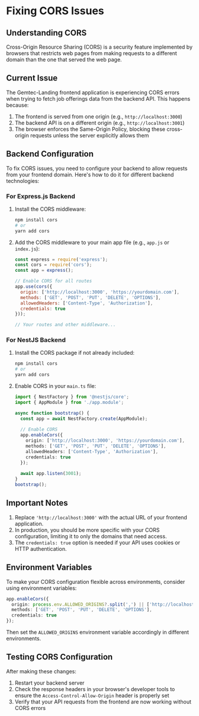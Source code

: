 # Fixing CORS Issues

## Understanding CORS

Cross-Origin Resource Sharing (CORS) is a security feature implemented by browsers that restricts web pages from making requests to a different domain than the one that served the web page.

## Current Issue

The Gemtec-Landing frontend application is experiencing CORS errors when trying to fetch job offerings data from the backend API. This happens because:

1. The frontend is served from one origin (e.g., `http://localhost:3000`)
2. The backend API is on a different origin (e.g., `http://localhost:3001`)
3. The browser enforces the Same-Origin Policy, blocking these cross-origin requests unless the server explicitly allows them

## Backend Configuration

To fix CORS issues, you need to configure your backend to allow requests from your frontend domain. Here's how to do it for different backend technologies:

### For Express.js Backend

1. Install the CORS middleware:
   ```bash
   npm install cors
   # or
   yarn add cors
   ```

2. Add the CORS middleware to your main app file (e.g., `app.js` or `index.js`):
   ```javascript
   const express = require('express');
   const cors = require('cors');
   const app = express();

   // Enable CORS for all routes
   app.use(cors({
     origin: ['http://localhost:3000', 'https://yourdomain.com'],
     methods: ['GET', 'POST', 'PUT', 'DELETE', 'OPTIONS'],
     allowedHeaders: ['Content-Type', 'Authorization'],
     credentials: true
   }));

   // Your routes and other middleware...
   ```

### For NestJS Backend

1. Install the CORS package if not already included:
   ```bash
   npm install cors
   # or
   yarn add cors
   ```

2. Enable CORS in your `main.ts` file:
   ```typescript
   import { NestFactory } from '@nestjs/core';
   import { AppModule } from './app.module';

   async function bootstrap() {
     const app = await NestFactory.create(AppModule);
     
     // Enable CORS
     app.enableCors({
       origin: ['http://localhost:3000', 'https://yourdomain.com'],
       methods: ['GET', 'POST', 'PUT', 'DELETE', 'OPTIONS'],
       allowedHeaders: ['Content-Type', 'Authorization'],
       credentials: true
     });
     
     await app.listen(3001);
   }
   bootstrap();
   ```

## Important Notes

1. Replace `'http://localhost:3000'` with the actual URL of your frontend application.
2. In production, you should be more specific with your CORS configuration, limiting it to only the domains that need access.
3. The `credentials: true` option is needed if your API uses cookies or HTTP authentication.

## Environment Variables

To make your CORS configuration flexible across environments, consider using environment variables:

```typescript
app.enableCors({
  origin: process.env.ALLOWED_ORIGINS?.split(',') || ['http://localhost:3000'],
  methods: ['GET', 'POST', 'PUT', 'DELETE', 'OPTIONS'],
  credentials: true
});
```

Then set the `ALLOWED_ORIGINS` environment variable accordingly in different environments.

## Testing CORS Configuration

After making these changes:

1. Restart your backend server
2. Check the response headers in your browser's developer tools to ensure the `Access-Control-Allow-Origin` header is properly set
3. Verify that your API requests from the frontend are now working without CORS errors 